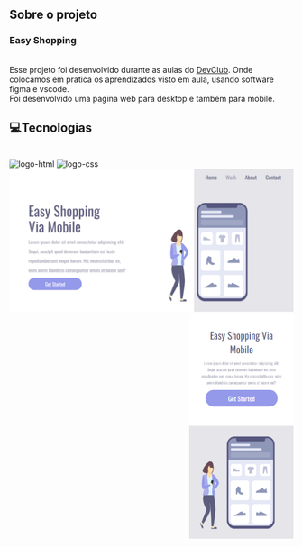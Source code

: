 
## Sobre o projeto

<h3> Easy Shopping </h3>
<br>
Esse projeto foi desenvolvido durante as aulas do <a href="https://rodolfomori.com.br/devclub/">DevClub</a>. Onde colocamos em pratica os aprendizados visto em aula, usando software figma e vscode. 
<br>
Foi desenvolvido uma pagina web para desktop e também para mobile.
<br>

## 💻Tecnologias
<br>
<img  src="https://img.shields.io/badge/HTML5-E34F26?style=for-the-badge&logo=html5&logoColor=white" alt="logo-html">
<img src="https://img.shields.io/badge/CSS3-1572B6?style=for-the-badge&logo=css3&logoColor=white" alt="logo-css">
<br>

<div>
  <img  src="https://github.com/gaby-mvi/Easy-shopping/blob/main/img/desktop.png?raw=true" width="800px">
  <img  src="https://github.com/gaby-mvi/Easy-shopping/blob/main/img/mobile.png?raw=true" height="400px" align="right">
  
</div>
